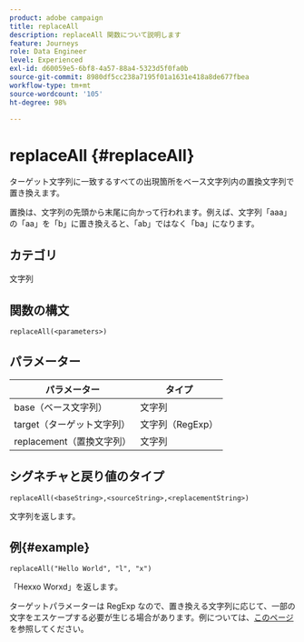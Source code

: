 ```yaml
---
product: adobe campaign
title: replaceAll
description: replaceAll 関数について説明します
feature: Journeys
role: Data Engineer
level: Experienced
exl-id: d60059e5-6bf8-4a57-88a4-5323d5f0fa0b
source-git-commit: 8980df5cc238a7195f01a1631e418a8de677fbea
workflow-type: tm+mt
source-wordcount: '105'
ht-degree: 98%

---
```


# replaceAll {#replaceAll}

ターゲット文字列に一致するすべての出現箇所をベース文字列内の置換文字列で置き換えます。

置換は、文字列の先頭から末尾に向かって行われます。例えば、文字列「aaa」の「aa」を「b」に置き換えると、「ab」ではなく「ba」になります。

## カテゴリ

文字列

## 関数の構文

`replaceAll(<parameters>)`

## パラメーター

| パラメーター | タイプ |
|-----------|--------------|
| base（ベース文字列） | 文字列 |
| target（ターゲット文字列） | 文字列（RegExp） |
| replacement（置換文字列） | 文字列 |

## シグネチャと戻り値のタイプ

`replaceAll(<baseString>,<sourceString>,<replacementString>)`

文字列を返します。

## 例{#example}

`replaceAll("Hello World", "l", "x")`

「Hexxo Worxd」を返します。

ターゲットパラメーターは RegExp なので、置き換える文字列に応じて、一部の文字をエスケープする必要が生じる場合があります。例については、[このページ](../functions/functionreplace.md#example_2)を参照してください。
